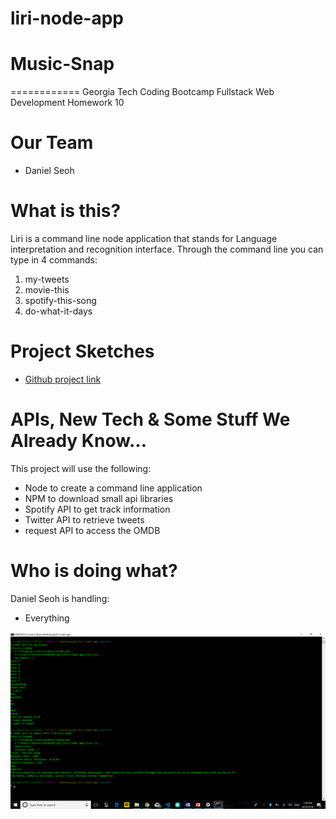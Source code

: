 # liri-node-app
# Music-Snap
============
Georgia Tech Coding Bootcamp
Fullstack Web Development
Homework 10

# Our Team
* Daniel Seoh

# What is this?
Liri is a command line node application that stands for Language interpretation and recognition interface. Through the command line you can type in 4 commands:
1. my-tweets
2. movie-this
3. spotify-this-song
4. do-what-it-days

# Project Sketches
* [Github project link](https://github.com/djseoh/liri-node-app)

# APIs, New Tech & Some Stuff We Already Know...
This project will use the following:
* Node to create a command line application
* NPM to download small api libraries
* Spotify API to get track information
* Twitter API to retrieve tweets
* request API to access the OMDB

# Who is doing what?
Daniel Seoh is handling:
* Everything

![alt text](images/screenshot.png "Logo Title Text 1")